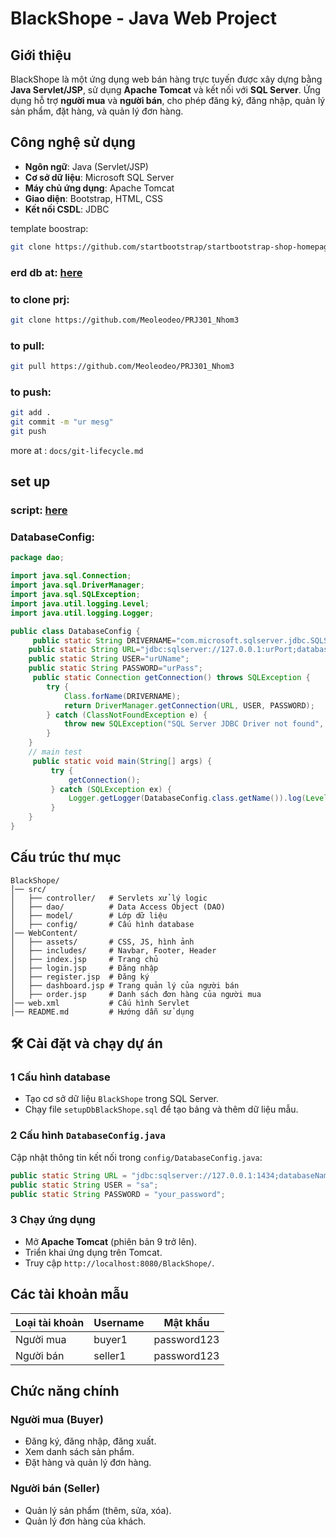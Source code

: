 # BlackShope - Java Web Project

##  Giới thiệu
BlackShope là một ứng dụng web bán hàng trực tuyến được xây dựng bằng **Java Servlet/JSP**, sử dụng **Apache Tomcat** và kết nối với **SQL Server**. Ứng dụng hỗ trợ **người mua** và **người bán**, cho phép đăng ký, đăng nhập, quản lý sản phẩm, đặt hàng, và quản lý đơn hàng.

## Công nghệ sử dụng
- **Ngôn ngữ**: Java (Servlet/JSP)
- **Cơ sở dữ liệu**: Microsoft SQL Server
- **Máy chủ ứng dụng**: Apache Tomcat
- **Giao diện**: Bootstrap, HTML, CSS
- **Kết nối CSDL**: JDBC

template boostrap:
```bash
git clone https://github.com/startbootstrap/startbootstrap-shop-homepage
```
### erd db at: [here](https://dbdiagram.io/d/PRJ301_Nhom3-67cb213d263d6cf9a09dfb71)

### to clone prj:
```bash
git clone https://github.com/Meoleodeo/PRJ301_Nhom3
```
### to pull:
```bash
git pull https://github.com/Meoleodeo/PRJ301_Nhom3
```
### to push:
```bash
git add .
git commit -m "ur mesg"
git push
```
more at : `docs/git-lifecycle.md`

## set up 
### script: [here](https://github.com/Meoleodeo/PRJ301_Nhom3/blob/main/db/setupDbBlackShope.sql)
### DatabaseConfig:
```java
package dao;

import java.sql.Connection;
import java.sql.DriverManager;
import java.sql.SQLException;
import java.util.logging.Level;
import java.util.logging.Logger;

public class DatabaseConfig {
     public static String DRIVERNAME="com.microsoft.sqlserver.jdbc.SQLServerDriver";
    public static String URL="jdbc:sqlserver://127.0.0.1:urPort;databaseName=BlackShope;encrypt=true;trustServerCertificate=true;loginTimeout=30;";
    public static String USER="urUName";
    public static String PASSWORD="urPass";
     public static Connection getConnection() throws SQLException {
        try {
            Class.forName(DRIVERNAME);
            return DriverManager.getConnection(URL, USER, PASSWORD);
        } catch (ClassNotFoundException e) {
            throw new SQLException("SQL Server JDBC Driver not found", e);
        }
    }
    // main test
     public static void main(String[] args) {
         try {
             getConnection();
         } catch (SQLException ex) {
             Logger.getLogger(DatabaseConfig.class.getName()).log(Level.SEVERE, null, ex);
         }
    }
}
```


## Cấu trúc thư mục
```
BlackShope/
│── src/
│   ├── controller/   # Servlets xử lý logic
│   ├── dao/          # Data Access Object (DAO)
│   ├── model/        # Lớp dữ liệu
│   ├── config/       # Cấu hình database
│── WebContent/
│   ├── assets/       # CSS, JS, hình ảnh
│   ├── includes/     # Navbar, Footer, Header
│   ├── index.jsp     # Trang chủ
│   ├── login.jsp     # Đăng nhập
│   ├── register.jsp  # Đăng ký
│   ├── dashboard.jsp # Trang quản lý của người bán
│   ├── order.jsp     # Danh sách đơn hàng của người mua
│── web.xml           # Cấu hình Servlet
│── README.md         # Hướng dẫn sử dụng
```

## 🛠 Cài đặt và chạy dự án
### 1️ Cấu hình database
- Tạo cơ sở dữ liệu `BlackShope` trong SQL Server.
- Chạy file `setupDbBlackShope.sql` để tạo bảng và thêm dữ liệu mẫu.

### 2️ Cấu hình `DatabaseConfig.java`
Cập nhật thông tin kết nối trong `config/DatabaseConfig.java`:
```java
public static String URL = "jdbc:sqlserver://127.0.0.1:1434;databaseName=BlackShope;encrypt=false;";
public static String USER = "sa";
public static String PASSWORD = "your_password";
```

### 3️ Chạy ứng dụng
- Mở **Apache Tomcat** (phiên bản 9 trở lên).
- Triển khai ứng dụng trên Tomcat.
- Truy cập `http://localhost:8080/BlackShope/`.

## Các tài khoản mẫu
| Loại tài khoản | Username  | Mật khẩu   |
|---------------|-----------|------------|
| Người mua    | buyer1    | password123 |
| Người bán    | seller1   | password123 |

## Chức năng chính
### Người mua (Buyer)
- Đăng ký, đăng nhập, đăng xuất.
- Xem danh sách sản phẩm.
- Đặt hàng và quản lý đơn hàng.

### Người bán (Seller)
- Quản lý sản phẩm (thêm, sửa, xóa).
- Quản lý đơn hàng của khách.
